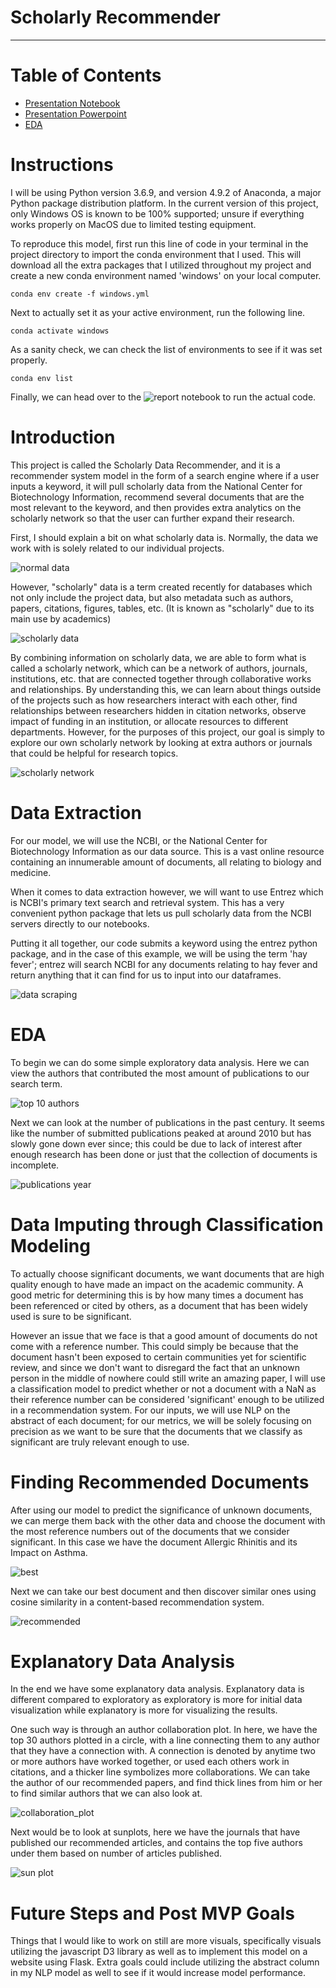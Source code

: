 # Scholarly Recommender
___

# Table of Contents
- [Presentation Notebook](notebooks/report/report_notebook.ipynb)
- [Presentation Powerpoint](reports/Scholarly_Recommender_PowerPoint.pdf)
- [EDA](notebooks/exploratory/eda_fsm.ipynb)


# Instructions

I will be using Python version 3.6.9, and version 4.9.2 of Anaconda, a major Python package distribution platform.  In the current version of this project, only Windows OS is known to be 100% supported; unsure if everything works properly on MacOS due to limited testing equipment.

To reproduce this model, first run this line of code in your terminal in the project directory to import the conda environment that I used.  This will download all the extra packages that I utilized throughout my project and create a new conda environment named 'windows' on your local computer.
```
conda env create -f windows.yml
```

Next to actually set it as your active environment, run the following line.
```
conda activate windows
```

As a sanity check, we can check the list of environments to see if it was set properly.
```
conda env list
```

Finally, we can head over to the ![report notebook](notebooks/report/report_notebook.ipynb) to run the actual code.



# Introduction


This project is called the Scholarly Data Recommender, and it is a recommender system model in the form of a search engine where if a user inputs a keyword, it will pull scholarly data from the National Center for Biotechnology Information, recommend several documents that are the most relevant to the keyword, and then provides extra analytics on the scholarly network so that the user can further expand their research.


First, I should explain a bit on what scholarly data is. Normally, the data we work with is solely related to our individual projects.


![normal data](reports/figures/normal_data.png)


However, "scholarly" data is a term created recently for databases which not only include the project data, but also metadata such as authors, papers, citations, figures, tables, etc.  (It is known as "scholarly" due to its main use by academics)


![scholarly data](reports/figures/scholarly_data.png)


By combining information on scholarly data, we are able to form what is called a scholarly network, which can be a network of authors, journals, institutions, etc. that are connected together through collaborative works and relationships. By understanding this, we can learn about things outside of the projects such as how researchers interact with each other, find relationships between researchers hidden in citation networks, observe impact of funding in an institution, or allocate resources to different departments.  However, for the purposes of this project, our goal is simply to explore our own scholarly network by looking at extra authors or journals that could be helpful for research topics.


![scholarly network](reports/figures/scholarly_network.png)


# Data Extraction


For our model, we will use the NCBI, or the National Center for Biotechnology Information as our data source.  This is a vast online resource containing an innumerable amount of documents, all relating to biology and medicine.


When it comes to data extraction however, we will want to use Entrez which is NCBI's primary text search and retrieval system.  This has a very convenient python package that lets us pull scholarly data from the NCBI servers directly to our notebooks.


Putting it all together, our code submits a keyword using the entrez python package, and in the case of this example, we will be using the term 'hay fever'; entrez will search NCBI for any documents relating to hay fever and return anything that it can find for us to input into our dataframes.


![data scraping](reports/figures/data_scraping.png)


# EDA


To begin we can do some simple exploratory data analysis. Here we can view the authors that contributed the most amount of publications to our search term.


![top 10 authors](reports/figures/top10_authors.png)


Next we can look at the number of publications in the past century.  It seems like the number of submitted publications peaked at around 2010 but has slowly gone down ever since; this could be due to lack of interest after enough research has been done or just that the collection of documents is incomplete.


![publications year](reports/figures/publications_year.png)


# Data Imputing through Classification Modeling


To actually choose significant documents, we want documents that are high quality enough to have made an impact on the academic community.  A good metric for determining this is by how many times a document has been referenced or cited by others, as a document that has been widely used is sure to be significant.


However an issue that we face is that a good amount of documents do not come with a reference number.  This could simply be because that the document hasn't been exposed to certain communities yet for scientific review, and since we don't want to disregard the fact that an unknown person in the middle of nowhere could still write an amazing paper, I will use a classification model to predict whether or not a document with a NaN as their reference number can be considered 'significant' enough to be utilized in a recommendation system.  For our inputs, we will use NLP on the abstract of each document; for our metrics, we will be solely focusing on precision as we want to be sure that the documents that we classify as significant are truly relevant enough to use.


# Finding Recommended Documents


After using our model to predict the significance of unknown documents, we can merge them back with the other data and choose the document with the most reference numbers out of the documents that we consider significant. In this case we have the document Allergic Rhinitis and its Impact on Asthma.


![best](reports/figures/best.png)


Next we can take our best document and then discover similar ones using cosine similarity in a content-based recommendation system.


![recommended](reports/figures/recommended.png)


# Explanatory Data Analysis

In the end we have some explanatory data analysis.  Explanatory data is different compared to exploratory as exploratory is more for initial data visualization while explanatory is more for visualizing the results.


One such way is through an author collaboration plot.  In here, we have the top 30 authors plotted in a circle, with a line connecting them to any author that they have a connection with.  A connection is denoted by anytime two or more authors have worked together, or used each others work in citations, and a thicker line symbolizes more collaborations.  We can take the author of our recommended papers, and find thick lines from him or her to find similar authors that we can also look at.


![collaboration_plot](reports/figures/collaboration_plot.png)



Next would be to look at sunplots, here we have the journals that have published our recommended articles, and contains the top five authors under them based on number of articles published.


![sun plot](reports/figures/sun_plot.png)


# Future Steps and Post MVP Goals

Things that I would like to work on still are more visuals, specifically visuals utilizing the javascript D3 library as well as to implement this model on a website using Flask.  Extra goals could include utilizing the abstract column in my NLP model as well to see if it would increase model performance.
